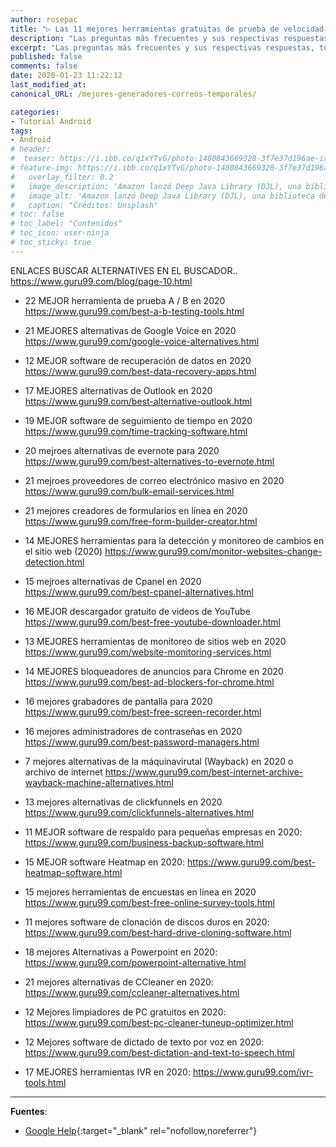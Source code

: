 ```yaml
---
author: rosepac
title: "▷ Las 11 mejores herramientas gratuitas de prueba de velocidad del sitio web en 2020"
description: "Las preguntas más frecuentes y sus respectivas respuestas, todo lo más básico que debes conocer sobre Android."
excerpt: "Las preguntas más frecuentes y sus respectivas respuestas, todo lo más básico que debes conocer sobre Android."
published: false
comments: false
date: 2020-01-23 11:22:12
last_modified_at: 
canonical_URL: /mejores-generadores-correos-temporales/

categories:
- Tutorial Android
tags:
- Android
# header:
#  teaser: https://i.ibb.co/q1xYTvG/photo-1480843669328-3f7e37d196ae-ixlib-rb-1-2.jpg
# feature-img: https://i.ibb.co/q1xYTvG/photo-1480843669328-3f7e37d196ae-ixlib-rb-1-2.jpg
#   overlay_filter: 0.2
#   image_description: 'Amazon lanzó Deep Java Library (DJL), una biblioteca de código abierto con API de Java para simplificar la capacitación, las pruebas, la implementación y la creación en 2020'
#   image_alt: 'Amazon lanzó Deep Java Library (DJL), una biblioteca de código abierto con API de Java para simplificar la capacitación, las pruebas, la implementación y la creación en 2002'
#   caption: "Créditos: Unsplash"
# toc: false
# toc_label: "Contenidos"
# toc_icon: user-ninja
# toc_sticky: true
---
```


ENLACES
BUSCAR ALTERNATIVES EN EL BUSCADOR.. https://www.guru99.com/blog/page-10.html

- 22 MEJOR herramienta de prueba A / B en 2020 https://www.guru99.com/best-a-b-testing-tools.html
- 21 MEJORES alternativas de Google Voice en 2020  https://www.guru99.com/google-voice-alternatives.html

- 12 MEJOR software de recuperación de datos en 2020  https://www.guru99.com/best-data-recovery-apps.html

- 17 MEJORES alternativas de Outlook en 2020 https://www.guru99.com/best-alternative-outlook.html
- 19 MEJOR software de seguimiento de tiempo en 2020 https://www.guru99.com/time-tracking-software.html

- 20 mejroes alternativas de evernote para 2020 https://www.guru99.com/best-alternatives-to-evernote.html
- 21 mejroes proveedores de correo electrónico masivo en 2020 https://www.guru99.com/bulk-email-services.html
- 21 mejores creadores de formularios en línea en 2020 https://www.guru99.com/free-form-builder-creator.html
- 14 MEJORES herramientas para la detección y monitoreo de cambios en el sitio web (2020) https://www.guru99.com/monitor-websites-change-detection.html
- 15 mejroes alternativas de Cpanel en 2020 https://www.guru99.com/best-cpanel-alternatives.html

- 16 MEJOR descargador gratuito de videos de YouTube https://www.guru99.com/best-free-youtube-downloader.html

- 13 MEJORES herramientas de monitoreo de sitios web en 2020 https://www.guru99.com/website-monitoring-services.html

- 14 MEJORES bloqueadores de anuncios para Chrome en 2020 https://www.guru99.com/best-ad-blockers-for-chrome.html

- 16 mejores grabadores de pantalla para 2020
https://www.guru99.com/best-free-screen-recorder.html
- 16 mejores administradores de contraseñas en 2020 https://www.guru99.com/best-password-managers.html



- 7 mejores alternativas de la máquinavirutal (Wayback) en 2020 o archivo de internet https://www.guru99.com/best-internet-archive-wayback-machine-alternatives.html




- 13 mejores alternativas de clickfunnels en 2020 https://www.guru99.com/clickfunnels-alternatives.html

- 11 MEJOR software de respaldo para pequeñas empresas en 2020: https://www.guru99.com/business-backup-software.html
- 15 MEJOR software Heatmap en 2020: https://www.guru99.com/best-heatmap-software.html
- 15 mejores herramientas de encuestas en línea en 2020 https://www.guru99.com/best-free-online-survey-tools.html
- 11 mejores software de clonación de discos duros en 2020: https://www.guru99.com/best-hard-drive-cloning-software.html
- 18 mejores Alternativas a Powerpoint en 2020: https://www.guru99.com/powerpoint-alternative.html
- 21 mejores alternativas de CCleaner en 2020: https://www.guru99.com/ccleaner-alternatives.html
- 12 Mejores limpiadores de PC gratuitos en 2020: https://www.guru99.com/best-pc-cleaner-tuneup-optimizer.html
- 12 Mejores software de dictado de texto por voz en 2020: https://www.guru99.com/best-dictation-and-text-to-speech.html





- 17 MEJORES herramientas IVR en 2020: https://www.guru99.com/ivr-tools.html

_____

**Fuentes**:

* [Google Help](https://support.google.com/android/?hl=es){:target="_blank" rel="nofollow,noreferrer"}